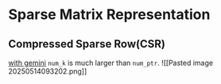 
# Sparse Matrix Representation

## Compressed Sparse Row(CSR)
[with gemini](https://g.co/gemini/share/57eb4f3d7c05) 
`num_k` is much larger than `num_ptr`. 
![[Pasted image 20250514093202.png]] 
